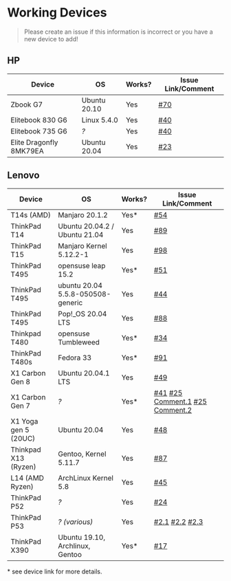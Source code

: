 # Working Devices

> Please create an issue if this information is incorrect or you have a new device to add!

## HP

| Device                  | OS           | Works? | Issue Link/Comment                                           |
| ----------------------- | ------------ | ------ | ------------------------------------------------------------ |
| Zbook G7                | Ubuntu 20.10 | Yes    | [#70](https://github.com/xmm7360/xmm7360-pci/issues/70#issue-810595315) |
| Elitebook 830 G6        | Linux 5.4.0  | Yes    | [#40](https://github.com/xmm7360/xmm7360-pci/issues/40)      |
| Elitebook 735 G6        | *?*          | Yes    | [#40](https://github.com/xmm7360/xmm7360-pci/issues/40)      |
| Elite Dragonfly 8MK79EA | Ubuntu 20.04 | Yes    | [#23](https://github.com/xmm7360/xmm7360-pci/issues/23)      |

## Lenovo


| Device               | OS                                     | Works? | Issue Link/Comment                                           |
| -------------------- | -------------------------------------- | ------ | ------------------------------------------------------------ |
| T14s (AMD)           | Manjaro 20.1.2                         | Yes*   | [#54](https://github.com/xmm7360/xmm7360-pci/issues/54)      |
| ThinkPad T14         | Ubuntu 20.04.2 / Ubuntu 21.04          | Yes    | [#89](https://github.com/xmm7360/xmm7360-pci/issues/89)      |
| ThinkPad T15         | Manjaro Kernel 5.12.2-1                | Yes    | [#98](https://github.com/xmm7360/xmm7360-pci/issues/98)      |
| ThinkPad T495        | opensuse leap 15.2                     | Yes*   | [#51](https://github.com/xmm7360/xmm7360-pci/issues/51)      |
| ThinkPad T495        | ubuntu 20.04<br />5.5.8-050508-generic | Yes    | [#44](https://github.com/xmm7360/xmm7360-pci/issues/44)      |
| ThinkPad T495        | Pop!_OS 20.04 LTS                      | Yes    | [#88](https://github.com/xmm7360/xmm7360-pci/issues/88)      |
| Thinkpad T480        | opensuse Tumbleweed                    | Yes*   | [#34](https://github.com/xmm7360/xmm7360-pci/issues/34#issuecomment-608655279) |
| ThinkPad T480s       | Fedora 33                              | Yes*   | [#91](https://github.com/xmm7360/xmm7360-pci/issues/91)      |
| X1 Carbon Gen 8      | Ubuntu 20.04.1 LTS                     | Yes    | [#49](https://github.com/xmm7360/xmm7360-pci/issues/49)      |
| X1 Carbon Gen 7      | *?*                                    | Yes*   | [#41](https://github.com/xmm7360/xmm7360-pci/issues/41) [#25 Comment.1](https://github.com/xmm7360/xmm7360-pci/issues/25#issuecomment-590215108) [#25 Comment.2](https://github.com/xmm7360/xmm7360-pci/issues/25#issuecomment-721506784) |
| X1 Yoga gen 5 (20UC) | Ubuntu 20.04                           | Yes    | [#48](https://github.com/xmm7360/xmm7360-pci/issues/48)      |
| Thinkpad X13 (Ryzen) | Gentoo, Kernel 5.11.7                  | Yes    | [#87](https://github.com/xmm7360/xmm7360-pci/issues/87)      |
| L14 (AMD Ryzen)      | ArchLinux Kernel 5.8                   | Yes    | [#45](https://github.com/xmm7360/xmm7360-pci/issues/45)      |
| ThinkPad P52         | *?*                                    | Yes    | [#24](https://github.com/xmm7360/xmm7360-pci/issues/24)      |
| ThinkPad P53         | *? (various)*                          | Yes    | [#2.1](https://github.com/xmm7360/xmm7360-pci/issues/2#issuecomment-574969366) [#2.2](https://github.com/xmm7360/xmm7360-pci/issues/2#issuecomment-605488944) [#2.3](https://github.com/xmm7360/xmm7360-pci/issues/2#issuecomment-713308447) |
| ThinkPad X390        | Ubuntu 19.10, Archlinux, Gentoo        | Yes*   | [#17](https://github.com/xmm7360/xmm7360-pci/issues/17)      |

\* see device link for more details.
